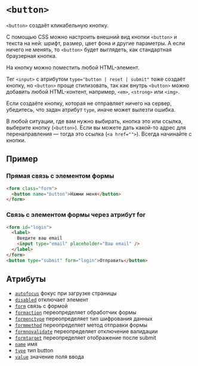 # `<button>`

`<button>` создаёт кликабельную кнопку.

С помощью CSS можно настроить внешний вид кнопки `<button>` и текста на ней: шрифт, размер, цвет фона и другие параметры. А если ничего не менять, то `<button>` будет выглядеть, как стандартная браузерная кнопка.

На кнопку можно поместить любой HTML-элемент.

Тег `<input>` с атрибутом `type="button | reset | submit"` тоже создаёт кнопку, но `<button>` проще стилизовать, так как внутрь `<button>` можно добавить любой HTML-контент, например, `<em>`, `<strong>` или `<img>`.

Если создаёте кнопку, которая не отправляет ничего на сервер, убедитесь, что задан атрибут `type`, иначе может вылезти ошибка.

В любой ситуации, где вам нужно выбирать, кнопка это или ссылка, выберите кнопку (`<button>`). Если вы можете дать какой-то адрес для перенаправления — тогда это ссылка (`<a href="">`). Всегда начинайте с кнопки.

## Пример

### Прямая связь с элементом формы

```html
<form class="form">
  <button name="button">Нажми меня</button>
</form>
```

### Связь с элементом формы через атрибут for

```html
<form id="login">
  <label>
    Введите ваш email
    <input type="email" placeholder="Ваш email" />
  </label>
</form>
<button type="submit" form="login">Отправить</button>
```

## Атрибуты

- [`autofocus`](../../ATTRIBUTES/FORM/autofocus.md) фокус при загрузке страницы
- [`disabled`](../../ATTRIBUTES/FORM/disabled.md) отключает элемент
- [`form`](../../ATTRIBUTES/FORM/form.md) связь с формой
- [`formaction`](../../ATTRIBUTES/FORM/formaction.md) переопределяет обработчик формы
- [`formenctype`](../../ATTRIBUTES/FORM/formenctype.md) переопределяет тип шифрования данных
- [`formmethod`](../../ATTRIBUTES/FORM/formmethod.md) переопределяет метод отправки формы
- [`formnovalidate`](../../ATTRIBUTES/FORM/formnovalidate.md) переопределяет отключение валидации
- [`formtarget`](../../ATTRIBUTES/FORM/formtarget.md) переопределяет отображение после submit
- [`name`](../../ATTRIBUTES/FORM/name.md) имя
- [`type`](<../../ATTRIBUTES/FORM/type (BUTTON).md>) тип button
- [`value`](../../ATTRIBUTES/FORM/value.md) значение поля ввода
